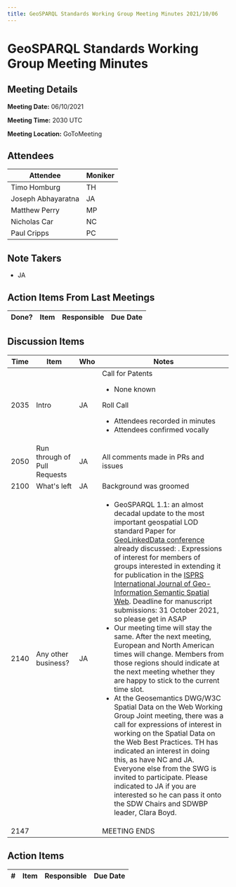 ```yaml
---
title: GeoSPARQL Standards Working Group Meeting Minutes 2021/10/06
---
```

# GeoSPARQL Standards Working Group Meeting Minutes
## Meeting Details
**Meeting Date:** 06/10/2021

**Meeting Time:** 2030 UTC

**Meeting Location:** GoToMeeting  

## Attendees
| Attendee | Moniker |
| ---- | ---- |
| Timo Homburg | TH |
| Joseph Abhayaratna | JA |
| Matthew Perry | MP |
| Nicholas Car | NC |
| Paul Cripps | PC |


## Note Takers
- JA

## Action Items From Last Meetings
| Done? | Item | Responsible | Due Date |
| ---- | ---- | ---- | --- |


## Discussion Items
| Time | Item | Who | Notes |
| ---- | ---- | ---- | ---- |
| 2035 | Intro | JA | Call for Patents<ul><li>None known</li></ul>Roll Call<ul><li>Attendees recorded in minutes</li><li>Attendees confirmed vocally</li></ul> |
| 2050 | Run through of Pull Requests | JA | All comments made in PRs and issues |
| 2100 | What's left | JA | Background was groomed |
| 2140 | Any other business? | JA | <ul><li>GeoSPARQL 1.1: an almost decadal update to the most important geospatial LOD standard Paper for [GeoLinkedData conference](https://dice-group.github.io/GeoLD2021) already discussed: . Expressions of interest for members of groups interested in extending it for publication in the [ISPRS International Journal of Geo-Information Semantic Spatial Web](https://www.mdpi.com/journal/ijgi/special_issues/Semantic_SpatialWeb). Deadline for manuscript submissions: 31 October 2021, so please get in ASAP</li><li>Our meeting time will stay the same. After the next meeting, European and North American times will change. Members from those regions should indicate at the next meeting whether they are happy to stick to the current time slot.</li><li>At the Geosemantics DWG/W3C Spatial Data on the Web Working Group Joint meeting, there was a call for expressions of interest in working on the Spatial Data on the Web Best Practices. TH has indicated an interest in doing this, as have NC and JA. Everyone else from the SWG is invited to participate. Please indicated to JA if you are interested so he can pass it onto the SDW Chairs and SDWBP leader, Clara Boyd.</li></ul> |
| 2147 | | | MEETING ENDS |

## Action Items
| \# | Item | Responsible | Due Date |
| ---- | ---- | ---- | ---- |
